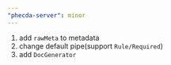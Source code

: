 ```yaml
---
"phecda-server": minor
---
```


1. add `rawMeta` to metadata
2. change default pipe(support `Rule/Required`)
3. add `DocGenerator`